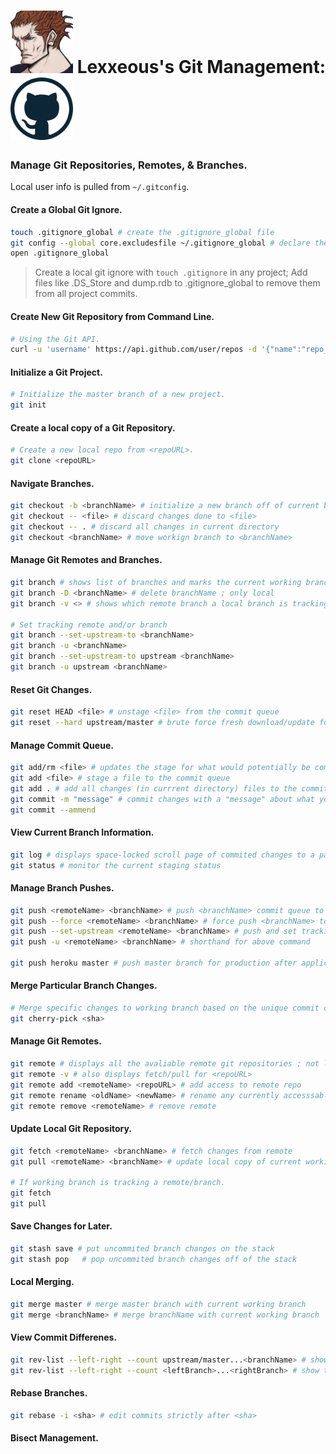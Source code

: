 <!-- Git Management -->

# <img src="../.pics/Lexxeous/lexx_headshot_clear.png" width="100px"/> Lexxeous's Git Management: <img src="../.pics/Git/github_logo.png" width="100"/>
### Manage Git Repositories, Remotes, & Branches.

Local user info is pulled from `~/.gitconfig`.

#### Create a Global Git Ignore.
```sh
touch .gitignore_global # create the .gitignore_global file
git config --global core.excludesfile ~/.gitignore_global # declare the global .gitignore
open .gitignore_global
```
> Create a local git ignore with `touch .gitignore` in any project; Add files like .DS_Store and dump.rdb to .gitignore_global to remove them from all project commits.

#### Create New Git Repository from Command Line.
```sh
# Using the Git API.
curl -u 'username' https://api.github.com/user/repos -d '{"name":"repo_name"}'
```

#### Initialize a Git Project.
```sh
# Initialize the master branch of a new project.
git init 
```

#### Create a local copy of a Git Repository.
```sh
# Create a new local repo from <repoURL>.
git clone <repoURL>
```

#### Navigate Branches.
```sh
git checkout -b <branchName> # initialize a new branch off of current branch with descriptive name
git checkout -- <file> # discard changes done to <file>
git checkout -- . # discard all changes in current directory
git checkout <branchName> # move workign branch to <branchName>
```

#### Manage Git Remotes and Branches.
```sh
git branch # shows list of branches and marks the current working branch
git branch -D <branchName> # delete branchName ; only local
git branch -v <> # shows which remote branch a local branch is tracking

# Set tracking remote and/or branch
git branch --set-upstream-to <branchName>
git branch -u <branchName>
git branch --set-upstream-to upstream <branchName>
git branch -u upstream <branchName>
```

#### Reset Git Changes.
```sh
git reset HEAD <file> # unstage <file> from the commit queue
git reset --hard upstream/master # brute force fresh download/update for local repo
```

#### Manage Commit Queue.
```sh
git add/rm <file> # updates the stage for what would potentially be commited
git add <file> # stage a file to the commit queue
git add . # add all changes (in currrent directory) files to the commit queue
git commit -m "message" # commit changes with a "message" about what you did ; awaits to be pushed
git commit --ammend
```

#### View Current Branch Information.
```sh
git log # displays space-locked scroll page of commited changes to a particular branch ; press 'q' to exit ; displays <sha>
git status # monitor the current staging status
```

#### Manage Branch Pushes.
```sh
git push <remoteName> <branchName> # push <branchName> commit queue to <remoteName> repository/forkRepo ; upstream/mine
git push --force <remoteName> <branchName> # force push <branchName> to <remoteName>
git push --set-upstream <remoteName> <branchName> # push and set tracking remote/branch ; must be on first push
git push -u <remoteName> <branchName> # shorthand for above command

git push heroku master # push master branch for production after application setup
```

#### Merge Particular Branch Changes.
```sh
# Merge specific changes to working branch based on the unique commit code <sha>.
git cherry-pick <sha> 
```

#### Manage Git Remotes.
```sh
git remote # displays all the avaliable remote git repositories ; not local
git remote -v # also displays fetch/pull for <repoURL>
git remote add <remoteName> <repoURL> # add access to remote repo
git remote rename <oldName> <newName> # rename any currently accesssable remote repo
git remote remove <remoteName> # remove remote
```

#### Update Local Git Repository.
```sh
git fetch <remoteName> <branchName> # fetch changes from remote
git pull <remoteName> <branchName> # update local copy of current working branch

# If working branch is tracking a remote/branch.
git fetch
git pull
```

#### Save Changes for Later.
```sh
git stash save # put uncommited branch changes on the stack
git stash pop	# pop uncommited branch changes off of the stack
```

#### Local Merging.
```sh
git merge master # merge master branch with current working branch
git merge <branchName> # merge branchName with current working branch
```

#### View Commit Differenes.
```sh
git rev-list --left-right --count upstream/master...<branchName> # show the commit difference count between upstream/master and branchName
git rev-list --left-right --count <leftBranch>...<rightBranch> # show the commit difference count between leftBranch and rightBranch
```

#### Rebase Branches.
```sh
git rebase -i <sha> # edit commits strictly after <sha>
```

#### Bisect Management.
```sh

```



